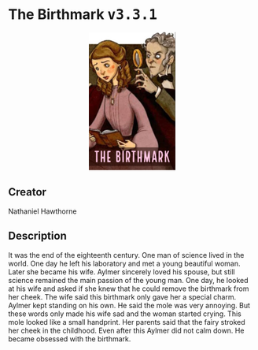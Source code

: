 
# The Birthmark <kbd>v3.3.1</kbd>

<center>
  <img src="./cover-1024.jpg"/>
</center>

## Creator
Nathaniel Hawthorne

## Description
It was the end of the eighteenth century. One man of science lived in the world. One day he left his laboratory and met a young beautiful woman. Later she became his wife. Aylmer sincerely loved his spouse, but still science remained the main passion of the young man. One day, he looked at his wife and asked if she knew that he could remove the birthmark from her cheek. The wife said this birthmark only gave her a special charm. Aylmer kept standing on his own. He said the mole was very annoying. But these words only made his wife sad and the woman started crying. This mole looked like a small handprint. Her parents said that the fairy stroked her cheek in the childhood. Even after this Aylmer did not calm down. He became obsessed with the birthmark.
